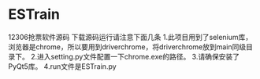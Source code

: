 # ESTrain
12306抢票软件源码
下载源码运行请注意下面几条
1.此项目用到了selenium库，浏览器是chrome，所以要用到driverchrome，将driverchrome放到main同级目录下。
2.进入setting.py文件配置一下chrome.exe的路径。
3.请确保安装了PyQt5库。
4.run文件是ESTrain.py
